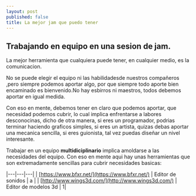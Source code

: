 ```yaml
---
layout: post
published: false
title: La mejor jam que puedo tener
---
```

## Trabajando en equipo en una sesion de jam.
La mejor herramienta que cualquiera puede tener, en cualquier medio, es la comunicacion.

No se puede elegir el equipo ni las habilidadesde nuestros compañeros ,pero siempre podemos aportar algo, por que siempre todo aporte bien encaminado es bienvenido.No hay esbirros ni maestros, todos debemos aportar en igual medida.

Con eso en mente, debemos tener en claro que podemos aportar, que necesidad podemos cubrir, lo cual implica enfrentarse a labores desconocinas, dicho de otra manera, si eres un programador, podrias terminar haciendo graficos simples, si eres un artista, quizas debas aportar una mecanica sencilla, si eres guionista, tal vez puedas diseñar un nivel interesante. 

Trabajar en un equipo **multidiciplinario** implica amoldarse a las necesidades del equipo. Con eso en mente aqui hay unas herramientas que son extremadamente sencillas para cubrir necesidades basicas:

|---|---|---|
| [https://www.bfxr.net/](https://www.bfxr.net/) | Editor de sonidos | a |
| [http://www.wings3d.com/](http://www.wings3d.com/) | Editor de modelos 3d | 1|






 





